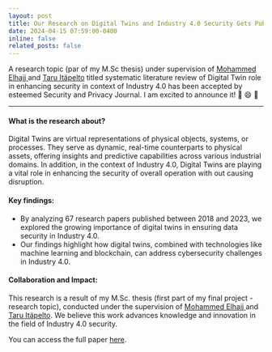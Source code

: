 ```yaml
---
layout: post
title: Our Research on Digital Twins and Industry 4.0 Security Gets Published!.
date: 2024-04-15 07:59:00-0400
inline: false
related_posts: false
---
```


A research topic (par of my M.Sc thesis) under supervision of <a href="https://www.linkedin.com/in/mohammed-elhajj-0b88b0156/"> Mohammed Elhajj </a> and <a href="https://www.linkedin.com/in/taru-itapelto/" >Taru Itäpelto</a> titled systematic literature review of Digital Twin role in enhancing security in context of Industry 4.0 has been accepted by esteemed Security and Privacy Journal. I am excited to announce it! :rocket: :smile: :tada: 

---
#### What is the research about?

Digital Twins are virtual representations of physical objects, systems, or processes. They serve as dynamic, real-time counterparts to physical assets, offering insights and predictive capabilities across various industrial domains. In addition, in the context of Industry 4.0, Digital Twins are playing a vital role in enhancing the security of overall operation with out causing disruption.

#### Key findings:
<ul>
    <li>By analyzing 67 research papers published between 2018 and 2023, we explored the growing importance of digital twins in ensuring data security in Industry 4.0.</li>
    <li>Our findings highlight how digital twins, combined with technologies like machine learning and blockchain, can address cybersecurity challenges in Industry 4.0.</li>
</ul>

<!-- On the behalf of the team, I am thrilled to announce the acceptance of our research paper, "Systematic Literature Review: Digital Twins' role in Enhancing Security for Industry 4.0 Applications" in the esteemed Security and Privacy Journal. -->

#### Collaboration and Impact:

This research is a result of my M.Sc. thesis (first part of my final project - research topic), conducted under the supervision of <a href="https://www.linkedin.com/in/mohammed-elhajj-0b88b0156/"> Mohammed Elhajj </a> and <a href="https://www.linkedin.com/in/taru-itapelto/" >Taru Itäpelto</a>. We believe this work advances knowledge and innovation in the field of Industry 4.0 security.


You can access the full paper <a href="https://lnkd.in/d2WyMeAB">here</a>.
